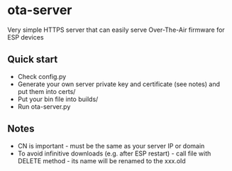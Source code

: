 # ota-server
Very simple HTTPS server that can easily serve Over-The-Air firmware for ESP devices 

## Quick start
* Check config.py
* Generate your own server private key and certificate (see notes) and put them into certs/
* Put your bin file into builds/
* Run ota-server.py

## Notes
* CN is important - must be the same as your server IP or domain
* To avoid infinitive downloads (e.g. after ESP restart) - call file with DELETE method - its name will be renamed to the xxx.old
